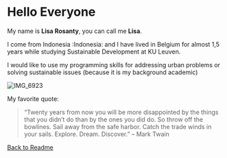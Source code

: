 # Hello Everyone

My name is **Lisa Rosanty**, you can call me **Lisa**.

I come from Indonesia :Indonesia: and I have lived in Belgium for almost 1,5 years while studying Sustainable Development at KU Leuven.

I would like to use my programming skills for addressing urban problems or solving sustainable issues (because it is my background academic)

![IMG_6923](https://user-images.githubusercontent.com/63754597/81569011-ef78ab00-939e-11ea-9ee4-27ae85c42a11.JPG)

My favorite quote:
>“Twenty years from now you will be more disappointed by the things that you didn’t do than by the ones you did do. So throw off the bowlines. Sail away from the safe harbor. Catch the trade winds in your sails. Explore. Dream. Discover.” – Mark Twain

[Back to Readme](./README.md)
